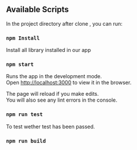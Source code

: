 
## Available Scripts

In the project directory after clone , you can run:

### `npm Install`
Install all library installed in our app

### `npm start`

Runs the app in the development mode.\
Open [http://localhost:3000](http://localhost:3000) to view it in the browser.

The page will reload if you make edits.\
You will also see any lint errors in the console.

### `npm run test`
To test wether test has been passed.

### `npm run build`
